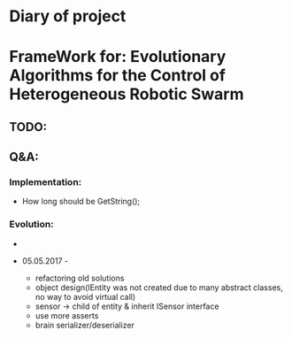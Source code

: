 # Diary of project
# FrameWork for: Evolutionary Algorithms for the Control of Heterogeneous Robotic Swarm

## TODO: 

## Q&A: 
### Implementation:  
* How long should be GetString();
### Evolution: 
* 


* 05.05.2017 - 
	* refactoring old solutions
	* object design(IEntity was not created due to many abstract classes, no way to avoid virtual call)
	* sensor -> child of entity & inherit ISensor interface
	* use more asserts
	* brain serializer/deserializer 